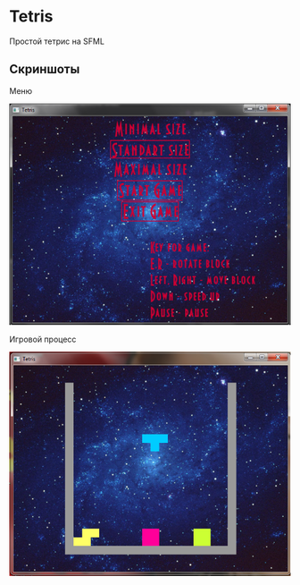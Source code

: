 # Tetris
Простой тетрис на SFML

## Скриншоты

Меню

![Меню тетриса](https://raw.githubusercontent.com/zzzzlzzzz/Tetris/master/screens/menu.png "Меню тетриса")

Игровой процесс

![Игровой процесс](https://raw.githubusercontent.com/zzzzlzzzz/Tetris/master/screens/game.png "Игровой процесс")
